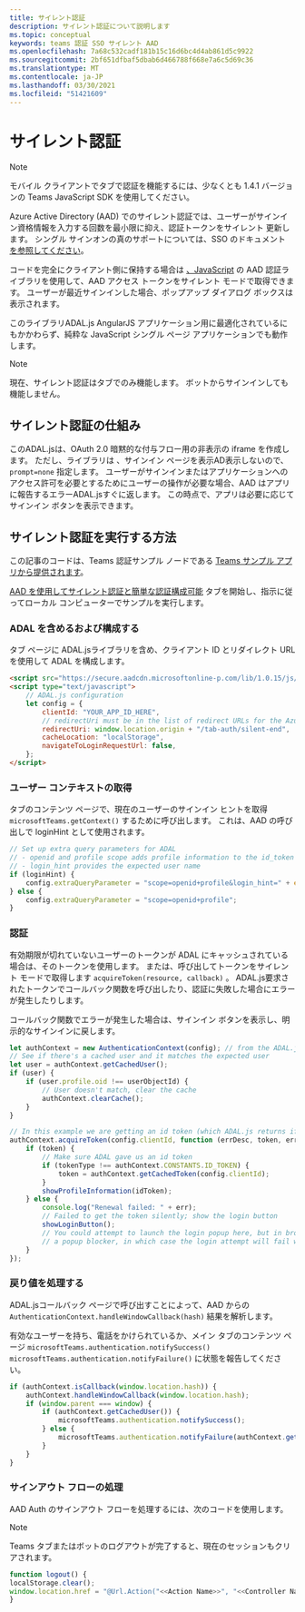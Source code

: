 ```yaml
---
title: サイレント認証
description: サイレント認証について説明します
ms.topic: conceptual
keywords: teams 認証 SSO サイレント AAD
ms.openlocfilehash: 7a68c532cadf181b15c16d6bc4d4ab861d5c9922
ms.sourcegitcommit: 2bf651dfbaf5dbab6d466788f668e7a6c5d69c36
ms.translationtype: MT
ms.contentlocale: ja-JP
ms.lasthandoff: 03/30/2021
ms.locfileid: "51421609"
---
```

# <a name="silent-authentication"></a>サイレント認証

> [!NOTE]
> モバイル クライアントでタブで認証を機能するには、少なくとも 1.4.1 バージョンの Teams JavaScript SDK を使用してください。

Azure Active Directory (AAD) でのサイレント認証では、ユーザーがサインイン資格情報を入力する回数を最小限に抑え、認証トークンをサイレント 更新します。 シングル サインオンの真のサポートについては、SSO のドキュメント [を参照してください](~/tabs/how-to/authentication/auth-aad-sso.md)。

コードを完全にクライアント側に保持する場合は [、JavaScript](/azure/active-directory/develop/active-directory-authentication-libraries) の AAD 認証ライブラリを使用して、AAD アクセス トークンをサイレント モードで取得できます。 ユーザーが最近サインインした場合、ポップアップ ダイアログ ボックスは表示されます。

このライブラリADAL.js AngularJS アプリケーション用に最適化されているにもかかわらず、純粋な JavaScript シングル ページ アプリケーションでも動作します。

> [!NOTE]
> 現在、サイレント認証はタブでのみ機能します。 ボットからサインインしても機能しません。

## <a name="how-silent-authentication-works"></a>サイレント認証の仕組み

このADAL.jsは、OAuth 2.0 暗黙的な付与フロー用の非表示の iframe を作成します。 ただし、ライブラリは 、サインイン ページを表示AD表示しないので、 `prompt=none` 指定します。 ユーザーがサインインまたはアプリケーションへのアクセス許可を必要とするためにユーザーの操作が必要な場合、AAD はアプリに報告するエラーADAL.jsすぐに返します。 この時点で、アプリは必要に応じてサインイン ボタンを表示できます。

## <a name="how-to-do-silent-authentication"></a>サイレント認証を実行する方法

この記事のコードは、Teams 認証サンプル ノードである [Teams サンプル アプリから提供されます](https://github.com/OfficeDev/Microsoft-Teams-Samples/blob/main/samples/app-auth/nodejs/src/views/tab/silent/silent.hbs)。

[AAD を使用してサイレント認証と簡単な認証構成可能](https://github.com/OfficeDev/Microsoft-Teams-Samples/tree/main/samples/tab-channel-group-config-page-auth/csharp) タブを開始し、指示に従ってローカル コンピューターでサンプルを実行します。

### <a name="include-and-configure-adal"></a>ADAL を含めるおよび構成する

タブ ページに ADAL.jsライブラリを含め、クライアント ID とリダイレクト URL を使用して ADAL を構成します。

```html
<script src="https://secure.aadcdn.microsoftonline-p.com/lib/1.0.15/js/adal.min.js" integrity="sha384-lIk8T3uMxKqXQVVfFbiw0K/Nq+kt1P3NtGt/pNexiDby2rKU6xnDY8p16gIwKqgI" crossorigin="anonymous"></script>
<script type="text/javascript">
    // ADAL.js configuration
    let config = {
        clientId: "YOUR_APP_ID_HERE",
        // redirectUri must be in the list of redirect URLs for the Azure AD app
        redirectUri: window.location.origin + "/tab-auth/silent-end",
        cacheLocation: "localStorage",
        navigateToLoginRequestUrl: false,
    };
</script>
```

### <a name="get-the-user-context"></a>ユーザー コンテキストの取得

タブのコンテンツ ページで、現在のユーザーのサインイン ヒントを取得 `microsoftTeams.getContext()` するために呼び出します。 これは、AAD の呼び出しで loginHint として使用されます。

```javascript
// Set up extra query parameters for ADAL
// - openid and profile scope adds profile information to the id_token
// - login_hint provides the expected user name
if (loginHint) {
    config.extraQueryParameter = "scope=openid+profile&login_hint=" + encodeURIComponent(loginHint);
} else {
    config.extraQueryParameter = "scope=openid+profile";
}
```

### <a name="authenticate"></a>認証

有効期限が切れていないユーザーのトークンが ADAL にキャッシュされている場合は、そのトークンを使用します。 または、呼び出してトークンをサイレント モードで取得します `acquireToken(resource, callback)` 。 ADAL.js要求されたトークンでコールバック関数を呼び出したり、認証に失敗した場合にエラーが発生したりします。

コールバック関数でエラーが発生した場合は、サインイン ボタンを表示し、明示的なサインインに戻します。

```javascript
let authContext = new AuthenticationContext(config); // from the ADAL.js library
// See if there's a cached user and it matches the expected user
let user = authContext.getCachedUser();
if (user) {
    if (user.profile.oid !== userObjectId) {
        // User doesn't match, clear the cache
        authContext.clearCache();
    }
}

// In this example we are getting an id token (which ADAL.js returns if we ask for resource = clientId)
authContext.acquireToken(config.clientId, function (errDesc, token, err, tokenType) {
    if (token) {
        // Make sure ADAL gave us an id token
        if (tokenType !== authContext.CONSTANTS.ID_TOKEN) {
            token = authContext.getCachedToken(config.clientId);
        }
        showProfileInformation(idToken);
    } else {
        console.log("Renewal failed: " + err);
        // Failed to get the token silently; show the login button
        showLoginButton();
        // You could attempt to launch the login popup here, but in browsers this could be blocked by
        // a popup blocker, in which case the login attempt will fail with the reason FailedToOpenWindow.
    }
});
```

### <a name="process-the-return-value"></a>戻り値を処理する

ADAL.jsコールバック ページで呼び出すことによって、AAD からの `AuthenticationContext.handleWindowCallback(hash)` 結果を解析します。

有効なユーザーを持ち、電話をかけられているか、メイン タブのコンテンツ ページ `microsoftTeams.authentication.notifySuccess()` `microsoftTeams.authentication.notifyFailure()` に状態を報告してください。

```javascript
if (authContext.isCallback(window.location.hash)) {
    authContext.handleWindowCallback(window.location.hash);
    if (window.parent === window) {
        if (authContext.getCachedUser()) {
            microsoftTeams.authentication.notifySuccess();
        } else {
            microsoftTeams.authentication.notifyFailure(authContext.getLoginError());
        }
    }
}
```

### <a name="handle-sign-out-flow"></a>サインアウト フローの処理

AAD Auth のサインアウト フローを処理するには、次のコードを使用します。

> [!NOTE]
> Teams タブまたはボットのログアウトが完了すると、現在のセッションもクリアされます。

```javascript
function logout() {
localStorage.clear();
window.location.href = "@Url.Action("<<Action Name>>", "<<Controller Name>>")";
}
```
